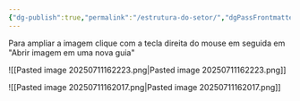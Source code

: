 ```yaml
---
{"dg-publish":true,"permalink":"/estrutura-do-setor/","dgPassFrontmatter":true,"created":"2025-07-11T16:19:14.361-03:00","updated":"2025-07-11T16:26:20.113-03:00"}
---
```


Para ampliar a imagem clique com a tecla direita do mouse em seguida em "Abrir imagem em uma nova guia"


![[Pasted image 20250711162223.png\|Pasted image 20250711162223.png]]





![[Pasted image 20250711162017.png\|Pasted image 20250711162017.png]]